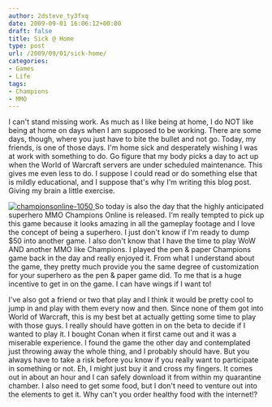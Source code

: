 ```yaml
---
author: 2dsteve_ty3fxq
date: 2009-09-01 16:06:12+00:00
draft: false
title: Sick @ Home
type: post
url: /2009/09/01/sick-home/
categories:
- Games
- Life
tags:
- Champions
- MMO
---
```


I can't stand missing work. As much as I like being at home, I do NOT like being at home on days when I am supposed to be working. There are some days, though, where you just have to bite the bullet and not go. Today, my friends, is one of those days. I'm home sick and desperately wishing I was at work with something to do. Go figure that my body picks a day to act up when the World of Warcraft servers are under scheduled maintenance. This gives me even less to do. I suppose I could read or do something else that is mildly educational, and I suppose that's why I'm writing this blog post. Giving my brain a little exercise.

[![championsonline-1050](http://www.bitsandbinary.com/wp-content/uploads/2009/09/championsonline-1050-150x150.jpg)
](http://www.bitsandbinary.com/wp-content/uploads/2009/09/championsonline-1050.jpg)So today is also the day that the highly anticipated superhero MMO Champions Online is released. I'm really tempted to pick up this game because it looks amazing in all the gameplay footage and I love the concept of being a superhero. I just don't know if I'm ready to dump $50 into another game. I also don't know that I have the time to play WoW AND another MMO like Champions. I played the pen & paper Champions game back in the day and really enjoyed it. From what I understand about the game, they pretty much provide you the same degree of customization for your superhero as the pen & paper game did. To me that is a huge incentive to get in on the game. I can have wings if I want to!

I've also got a friend or two that play and I think it would be pretty cool to jump in and play with them every now and then. Since none of them got into World of Warcraft, this is my best bet at actually getting some time to play with those guys. I really should have gotten in on the beta to decide if I wanted to play it. I bought Conan when it first came out and it was a miserable experience. I found the game the other day and contemplated just throwing away the whole thing, and I probably should have. But you always have to take a risk before you know if you really want to participate in something or not. Eh, I might just buy it and cross my fingers. It comes out in about an hour and I can safely download it from within my quarantine chamber. I also need to get some food, but I don't need to venture out into the elements to get it. Why can't you order healthy food with the internet!?
